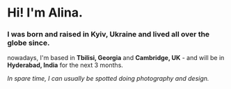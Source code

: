<h1>Hi! I'm Alina.</h1>
<h3>I was born and raised in Kyiv, Ukraine and lived all over the globe since. </h3>
<p>nowadays, I'm based in <b>Tbilisi, Georgia</b> and <b>Cambridge, UK</b> - and will be in <b>Hyderabad, India</b> for the next 3 months.</p>
<em>In spare time, I can usually be spotted doing photography and design.</em>